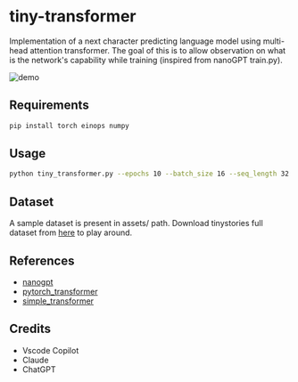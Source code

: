 # tiny-transformer

Implementation of a next character predicting language model using multi-head attention transformer. The goal of this is to allow observation on what is the network's capability while training (inspired from nanoGPT train.py).

![demo](assets/demo.gif)


## Requirements

```zsh
pip install torch einops numpy
```

## Usage

```zsh
python tiny_transformer.py --epochs 10 --batch_size 16 --seq_length 32 --learning_rate 1e-4 --embedding_size 64 --num_heads 4 --num_layers 2 --hidden_size 128 --dataset assets/tinystories.txt --inference_interval 100 --inference_length 200 --optimizer adam
```

## Dataset

A sample dataset is present in assets/ path. Download tinystories full dataset from [here](https://huggingface.co/datasets/roneneldan/TinyStories/tree/main) to play around.

## References

- [nanogpt](https://github.com/karpathy/nanoGPT)
- [pytorch_transformer](https://github.com/hkproj/pytorch-transformer)
- [simple_transformer](https://github.com/xjdr-alt/simple_transformer/blob/main/simple_transformer.py)

## Credits

- Vscode Copilot
- Claude
- ChatGPT
